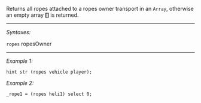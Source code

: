 Returns all ropes attached to a ropes owner transport in an `Array`, otherwise an empty array **[]** is returned.


---
*Syntaxes:*

`ropes` ropesOwner

---
*Example 1:*

```sqf
hint str (ropes vehicle player);
```

*Example 2:*

```sqf
_rope1 = (ropes heli1) select 0;
```